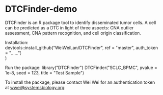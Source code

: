 # DTCFinder-demo
DTCFinder is an R package tool to identify disseminated tumor cells. A cell can be predicted as a DTC in light of three aspects: CNA outlier assessment, CNA pattern recognition, and cell origin classification.

Installation:  
    devtools::install_github("WeiWeiLan/DTCFinder",
                             ref = "master",
                             auth_token = "......")                          
                            )

Run the package:
    library("DTCFinder")
    DTCFinder("SCLC_BPMC", pvalue = 1e-8, seed = 123, title = "Test Sample")

To install the package, please contact Wei Wei for an authentication token at wwei@systemsbiology.org

